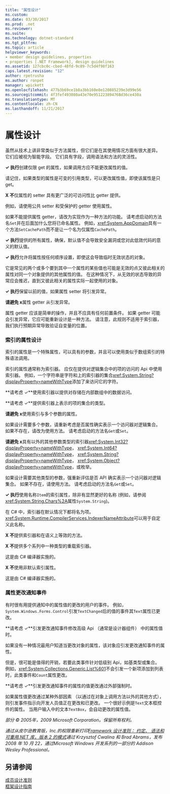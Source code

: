 ```yaml
---
title: "属性设计"
ms.custom: 
ms.date: 03/30/2017
ms.prod: .net
ms.reviewer: 
ms.suite: 
ms.technology: dotnet-standard
ms.tgt_pltfrm: 
ms.topic: article
helpviewer_keywords:
- member design guidelines, properties
- properties [.NET Framework], design guidelines
ms.assetid: 127cbc0c-cbed-48fd-9c89-7c5d4f98f163
caps.latest.revision: "12"
author: rpetrusha
ms.author: ronpet
manager: wpickett
ms.openlocfilehash: 477b3b69ce1b8a3bb160e8e120885239e3d99e56
ms.sourcegitcommit: 4f3fef493080a43e70e951223894768d36ce430a
ms.translationtype: MT
ms.contentlocale: zh-CN
ms.lasthandoff: 11/21/2017
---
```

# <a name="property-design"></a>属性设计
虽然从技术上讲非常类似于方法属性，但它们是在其使用情况方面有很大差异。 它们应被视为智能字段。 它们具有字段，调用语法和方法的灵活性。  
  
 **✓ 执行**创建仅限 get 的属性，如果调用方应不能更改属性的值。  
  
 请记住，如果类型的属性是可变的引用类型，可以更改属性值，即使该属性是只 get。  
  
 **X 不**仅属性的 setter 具有更广泛的可访问性比 getter 提供。  
  
 例如，请使用公共 setter 和受保护的 getter 使用属性。  
  
 如果不能提供属性 getter，请改为实现作为一种方法的功能。 请考虑启动的方法名`Set`并在后面加什么您将已命名属性。 例如，<xref:System.AppDomain>具有一个方法`SetCachePath`而不是让一个名为仅属性`CachePath`。  
  
 **✓ 执行**提供的所有属性，确保，默认值不会导致安全漏洞或您对此低效代码的意义的默认值。  
  
 **✓ 执行**允许将属性按任何顺序设置，即使这会导致临时无效状态的对象。  
  
 它是常见的两个或多个要到其中一个属性的某些值也可能是无效的点又彼此相关的属性对同一个对象提供的其他属性的值。 在这种情况下，从无效的状态导致的异常应会推迟，直到又彼此相关的属性实际一起使用的对象。  
  
 **✓ 执行**保留以前的值，如果属性 setter 将引发异常。  
  
 **请避免 x**属性 getter 从引发异常。  
  
 属性 getter 应该是简单的操作，并且不应具有任何前置条件。 如果 getter 可能会引发异常，它应可能重新设计是一种方法。 请注意，此规则不适用于索引器，我们执行预期异常导致验证自变量的位置。  
  
### <a name="indexed-property-design"></a>索引的属性设计  
 索引的属性是一个特殊属性，可以具有的参数，并且可以使用类似于数组索引的特殊语法调用。  
  
 索引的属性通常称为索引器。 应仅在提供对逻辑集合中的项的访问的 Api 中使用索引器。 例如，一个字符串是字符和上的索引器的集合<xref:System.String?displayProperty=nameWithType>添加了来访问它的字符。  
  
 **请考虑 ✓**使用索引器以提供对存储在内部数组中的数据访问。  
  
 **请考虑 ✓**提供索引器上表示的项的集合的类型。  
  
 **请避免 x**使用索引与多个参数的属性。  
  
 如果设计需要多个参数，请重新考虑是否属性确实表示一个访问器对逻辑集合。 如果不存在，请改为使用方法。 请考虑启动的方法名`Get`或`Set`。  
  
 **请避免 x**具有以外的其他参数类型的索引器<xref:System.Int32?displayProperty=nameWithType>， <xref:System.Int64?displayProperty=nameWithType>， <xref:System.String?displayProperty=nameWithType>， <xref:System.Object?displayProperty=nameWithType>，或枚举。  
  
 如果设计需要其他类型的参数，强重新评估是否 API 确实表示一个访问器对逻辑集合。 如果不存在，请使用方法。 请考虑启动的方法名`Get`或`Set`。  
  
 **✓ 执行**使用名称`Item`的索引属性，除非有显然更好的名称 (例如，请参阅<xref:System.String.Chars%2A>属性`System.String`)。  
  
 在 C# 中，索引器在默认情况下都将名为项。 <xref:System.Runtime.CompilerServices.IndexerNameAttribute>可以用于自定义此名称。  
  
 **X 不**提供索引器和在语义上等效的方法。  
  
 **X 不**提供多个系列中一种类型的重载索引器。  
  
 这是由 C# 编译器实施的。  
  
 **X 不**使用非默认索引属性。  
  
 这是由 C# 编译器实施的。  
  
### <a name="property-change-notification-events"></a>属性更改通知事件  
 有时很有用提供通知中的属性值的更改的用户的事件。 例如，`System.Windows.Forms.Control`引发`TextChanged`后的值的事件其`Text`属性已更改。  
  
 **请考虑 ✓**引发更改通知事件修改高级 Api （通常是设计器组件） 中的属性值时。  
  
 如果没有一种情况最用户知道当更改对象的属性，该对象应引发更改通知事件的属性。  
  
 但是，很可能是值得的开销，若要此类事件针对低级别 Api，如基类型或集合。 例如，<xref:System.Collections.Generic.List%601>不会引发一个新项添加到列表时，此类事件和`Count`属性更改。  
  
 **请考虑 ✓**引发更改通知事件的属性的值更改通过外部强制时。  
  
 如果属性值更改通过某种外部因素 （以通过在对象上调用方法以外的其他方式），则引发事件指示向开发人员值正在更改和已更改。 一个很好示例是`Text`文本框控件的属性。 当用户输入中的文本`TextBox`，会自动更改的属性值。  
  
 *部分 © 2005年，2009 Microsoft Corporation。保留所有权利。*  
  
 *通过从皮尔逊教育版，Inc.的权限重新打印[Framework 设计准则： 约定、 语法和可重用.NET 库，版本 2 的模式](http://www.informit.com/store/framework-design-guidelines-conventions-idioms-and-9780321545619)通过 Krzysztof Cwalina 和 Brad Abrams，发布 2008 年 10 月 22，通过Microsoft Windows 开发系列的一部分的 Addison Wesley Professional。*  
  
## <a name="see-also"></a>另请参阅  
 [成员设计准则](../../../docs/standard/design-guidelines/member.md)  
 [框架设计指南](../../../docs/standard/design-guidelines/index.md)
